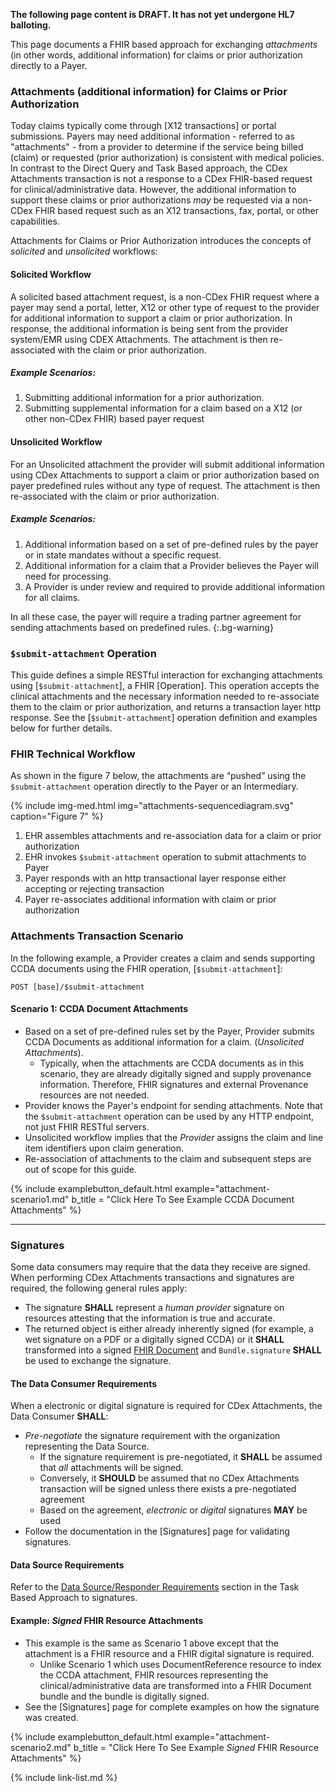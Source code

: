 
<!-- ---
tags: CDEX
title: Attachments
---

# Attachments -->

<div markdown="1" class="stu-note">

**The following page content is DRAFT.  It has not yet undergone HL7 balloting.**

</div>

This page documents a FHIR based approach for exchanging *attachments* (in other words, additional information) for claims or prior authorization directly to a Payer.

### Attachments (additional information) for Claims or Prior Authorization

Today claims typically come through [X12 transactions] or portal submissions. Payers may need additional information - referred to as "attachments" - from a provider to determine if the service being billed (claim) or requested (prior authorization) is consistent with medical policies. In contrast to the Direct Query and Task Based approach, the CDex Attachments transaction is not a response to a CDex FHIR-based request for clinical/administrative data.  However, the additional information to support these claims or prior authorizations *may* be requested via a non-CDex FHIR based request such as an X12 transactions, fax, portal, or other capabilities.

Attachments for Claims or Prior Authorization introduces the concepts of *solicited* and *unsolicited* workflows:

#### Solicited Workflow
A solicited based attachment request, is a non-CDex FHIR request where a payer may send a portal, letter, X12 or other type of request to the provider for additional information to support a claim or prior authorization. In response, the additional information is being sent from the provider system/EMR using CDEX Attachments. The attachment is then re-associated with the claim or prior authorization.

##### Example Scenarios:
1.	Submitting additional information for a prior authorization.
2.	Submitting supplemental information for a claim based on a X12 (or other non-CDex FHIR) based payer request

#### Unsolicited Workflow
For an Unsolicited attachment the provider will submit additional information using CDex Attachments to support a claim or prior authorization based on payer predefined rules without any type of request.  The attachment is then re-associated with the claim or prior authorization.

##### Example Scenarios:
1.	Additional information based on a set of pre-defined rules by the payer or in state mandates without a specific request.
2.	Additional information for a claim that a Provider believes the Payer will need for processing.
3.	A Provider is under review and required to provide additional information for all claims.


In all these case, the payer will require a trading partner agreement for sending attachments based on predefined rules.
{:.bg-warning}

### `$submit-attachment` Operation

This guide defines a simple RESTful interaction for exchanging attachments using [`$submit-attachment`], a FHIR [Operation].  This operation accepts the clinical attachments and the necessary information needed to re-associate  them to the claim or prior authorization, and returns a transaction layer http response. See the [`$submit-attachment`] operation definition and examples below for further details.


### FHIR Technical Workflow


As shown in the figure 7 below, the attachments are “pushed” using the `$submit-attachment` operation directly to the Payer or an Intermediary.

{% include img-med.html img="attachments-sequencediagram.svg" caption="Figure 7" %}

<!--

```mermaid
sequenceDiagram
#text for https://sequencediagram.org/
# add viewbox attribute to svg file for img sizing viewBox="0.0 0.0 829.0 740.0">

title: figure 5: Unsolicited Attachments

participant EHR (Data Source)

participant Payer (Data Consumer)

note over EHR (Data Source):1) EHR needs to send attachments Payer
EHR (Data Source)->>Payer (Data Consumer): 2) POST $submit-attachment with attachments in payload
alt 3) Accepted
Payer (Data Consumer)->>EHR (Data Source): Return HTTP 200 OK / 202 Accepted
else 3) Rejected
Payer (Data Consumer)->>EHR (Data Source): Return HTTP 4xx or 5xx with an OperationOutcome
end
note right of Payer (Data Consumer): 4) Out of Scope:<br> Payer attaches data<br> to claim and<br> processes claim
```

 -->

1. EHR assembles attachments and re-association  data for a claim or prior authorization
1. EHR invokes `$submit-attachment` operation to submit attachments to Payer
1. Payer responds with an http transactional layer response either accepting or rejecting transaction
1. Payer re-associates additional information with claim or prior authorization

### Attachments Transaction Scenario

In the following example, a Provider creates a claim and sends supporting CCDA documents using the FHIR operation, [`$submit-attachment`]:

`POST [base]/$submit-attachment`

#### Scenario 1: CCDA Document Attachments

- Based on a set of pre-defined rules set by the Payer, Provider submits CCDA Documents as additional information for a claim. (*Unsolicited Attachments*).
  - Typically, when the attachments are CCDA documents as in this scenario, they are already digitally signed and supply provenance information. Therefore, FHIR signatures and external Provenance resources are not needed.
- Provider knows the Payer's endpoint for sending attachments.  Note that the `$submit-attachment` operation can be used by any HTTP endpoint, not just FHIR RESTful servers.
- Unsolicited workflow implies that the *Provider* assigns the claim and line item identifiers upon claim generation.
- Re-association of attachments to the claim and subsequent steps are out of scope for this guide.

{% include examplebutton_default.html example="attachment-scenario1.md" b_title = "Click Here To See Example CCDA Document Attachments" %}

---

### Signatures

Some data consumers may require that the data they receive are signed. When performing CDex Attachments transactions and signatures are required, the following general rules apply:

- The signature **SHALL** represent a *human provider* signature on resources attesting that the information is true and accurate.
- The returned object is either already inherently signed (for example, a wet signature on a PDF or a digitally signed CCDA) or it **SHALL** transformed into a signed [FHIR Document](http://hl7.org/fhir/documents.html) and `Bundle.signature`  **SHALL** be used to exchange the signature.

#### The Data Consumer Requirements

When a electronic or digital signature is required for CDex Attachments, the Data Consumer **SHALL**:

- *Pre-negotiate* the signature requirement with the organization representing the Data Source.
   - If the signature requirement is pre-negotiated, it **SHALL** be assumed that *all* attachments will be signed.
   - Conversely, it **SHOULD** be assumed that no CDex Attachments transaction will be signed unless there exists a pre-negotiated agreement
   - Based on the agreement, *electronic* or *digital* signatures **MAY** be used  
- Follow the documentation in the [Signatures] page for validating signatures.


#### Data Source Requirements

Refer to the [Data Source/Responder Requirements](task-based-approach.html#data-sourceresponder-requirements) section in the Task Based Approach to signatures.

#### Example: *Signed* FHIR Resource Attachments

- This example is the same as Scenario 1 above except that the attachment is a FHIR resource and a FHIR digital signature is required.
  - Unlike Scenario 1 which uses DocumentReference resource to index the CCDA attachment, FHIR resources representing the clinical/administrative data are transformed into a FHIR Document bundle and the bundle is digitally signed.
- See the [Signatures] page for complete examples on how the signature was created.

{% include examplebutton_default.html example="attachment-scenario2.md" b_title = "Click Here To See Example *Signed* FHIR Resource Attachments" %}


{% include link-list.md %}
